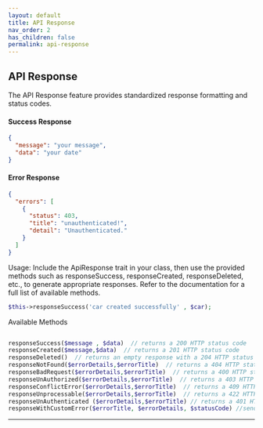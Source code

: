 ```yaml
---
layout: default
title: API Response
nav_order: 2
has_children: false
permalink: api-response
---
```


## **API Response**

The API Response feature provides standardized response formatting and status codes.


#### **Success Response**
```json
{
  "message": "your message",
  "data": "your date"
}
```
#### **Error Response**
```json
{
  "errors": [
    {
      "status": 403,
      "title": "unauthenticated!",
      "detail": "Unauthenticated."
    }
  ]
}
```

Usage: Include the ApiResponse trait in your class, then use the provided methods such as responseSuccess, responseCreated, responseDeleted, etc., to generate appropriate responses. Refer to the documentation for a full list of available methods.

```php
$this->responseSuccess('car created successfully' , $car);
```
Available Methods
```php

responseSuccess($message , $data)  // returns a 200 HTTP status code
responseCreated($message,$data)  // returns a 201 HTTP status code 
responseDeleted()  // returns an empty response with a 204 HTTP status code
responseNotFound($errorDetails,$errorTitle)  // returns a 404 HTTP status code
responseBadRequest($errorDetails,$errorTitle)  // returns a 400 HTTP status code
responseUnAuthorized($errorDetails,$errorTitle)  // returns a 403 HTTP status code
responseConflictError($errorDetails,$errorTitle)  // returns a 409 HTTP status code
responseUnprocessable($errorDetails,$errorTitle)  // returns a 422 HTTP status code
responseUnAuthenticated ($errorDetails,$errorTitle) // returns a 401 HTTP status code
responseWithCustomError($errorTitle, $errorDetails, $statusCode) //send custom error 
```


----

[^1]: [It can take up to 10 minutes for changes to your site to publish after you push the changes to GitHub](https://docs.github.com/en/pages/setting-up-a-github-pages-site-with-jekyll/creating-a-github-pages-site-with-jekyll#creating-your-site).
